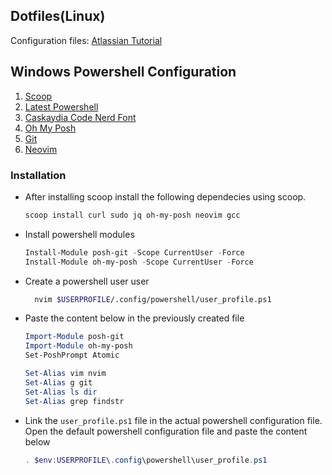 ## Dotfiles(Linux)
Configuration files:
[Atlassian Tutorial](https://www.atlassian.com/git/tutorials/dotfiles)


## Windows Powershell Configuration
1. [Scoop](https://scoop.sh/)
2. [Latest Powershell](https://docs.microsoft.com/en-us/powershell/scripting/install/installing-powershell-on-windows?view=powershell-7.2)
3. [Caskaydia Code Nerd Font](https://www.nerdfonts.com/font-downloads)
4. [Oh My Posh](https://ohmyposh.dev/docs/installation/windows)
5. [Git](https://git-scm.com/downloads)
6. [Neovim](https://neovim.io/)

### Installation
  - After installing scoop install the following dependecies using scoop.
  
    ```sh
    scoop install curl sudo jq oh-my-posh neovim gcc
    ```
  - Install powershell modules
  
    ```ps1
    Install-Module posh-git -Scope CurrentUser -Force
    Install-Module oh-my-posh -Scope CurrentUser -Force
    ```
  - Create a powershell user user
  
    ```sh
      nvim $USERPROFILE/.config/powershell/user_profile.ps1
    ```
    
  - Paste the content below in the previously created file
  
    ```ps1
    Import-Module posh-git
    Import-Module oh-my-posh
    Set-PoshPrompt Atomic
    
    Set-Alias vim nvim
    Set-Alias g git
    Set-Alias ls dir
    Set-Alias grep findstr
    ```
  
  - Link the `user_profile.ps1` file in the actual powershell configuration file. Open the default powershell configuration file and paste the content below
   
    ```ps1
    . $env:USERPROFILE\.config\powershell\user_profile.ps1
    ```
